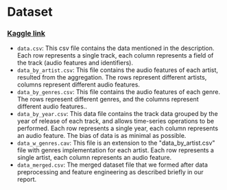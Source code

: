 # Dataset

### [Kaggle link](https://www.kaggle.com/yamaerenay/spotify-dataset-19212020-160k-tracks/)

- `data.csv`: This csv file contains the data mentioned in the description. Each row represents a single track, each column represents a field of the track (audio features and identifiers).
- `data_by_artist.csv`: This file contains the audio features of each artist, resulted from the aggregation. The rows represent different artists, columns represent different audio features.
- `data_by_genres.csv`: This file contains the audio features of each genre. The rows represent different genres, and the columns represent different audio features..
- `data_by_year.csv`: This data file contains the track data grouped by the year of release of each track, and allows time-series operations to be performed. Each row represents a single year, each column represents an audio feature. The bias of data is as minimal as possible.
- `data_w_genres.cav`: This file is an extension to the "data_by_artist.csv" file with genres implementation for each artist. Each row represents a single artist, each column represents an audio feature.
- `data_merged.csv`: The merged dataset file that we formed after data preprocessing and feature engineering as described briefly in our report. 

